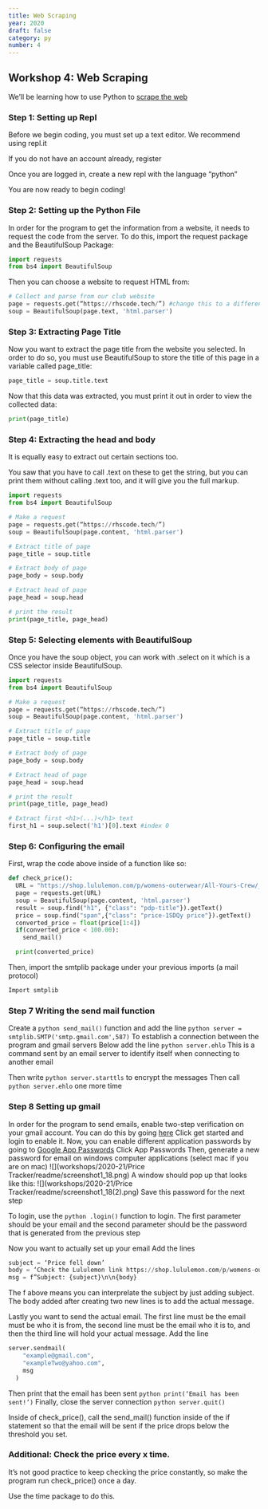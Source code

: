 ```yaml
---
title: Web Scraping
year: 2020
draft: false
category: py
number: 4
---
```


## Workshop 4: Web Scraping

We’ll be learning how to use Python to [scrape the web](https://en.wikipedia.org/wiki/Web_scraping)

### Step 1: Setting up Repl

Before we begin coding, you must set up a text editor. We recommend using repl.it

If you do not have an account already, register

Once you are logged in, create a new repl with the language “python”

You are now ready to begin coding!

### Step 2: Setting up the Python File

In order for the program to get the information from a website, it needs to request the code from the server.
To do this, import the request package and the BeautifulSoup Package:

```python
import requests
from bs4 import BeautifulSoup
```

Then you can choose a website to request HTML from:

```python
# Collect and parse from our club website
page = requests.get(“https://rhscode.tech/”) #change this to a different website you like
soup = BeautifulSoup(page.text, 'html.parser')
```

### Step 3: Extracting Page Title

Now you want to extract the page title from the website you selected. In order to do so, you must use BeautifulSoup to store the title of this page in a variable called page_title:

```python
page_title = soup.title.text
```

Now that this data was extracted, you must print it out in order to view the collected data:

```python
print(page_title)
```

### Step 4: Extracting the head and body

It is equally easy to extract out certain sections too.

You saw that you have to call .text on these to get the string, but you can print them without calling .text too, and it will give you the full markup.

```python
import requests
from bs4 import BeautifulSoup

# Make a request
page = requests.get(“https://rhscode.tech/”)
soup = BeautifulSoup(page.content, 'html.parser')

# Extract title of page
page_title = soup.title

# Extract body of page
page_body = soup.body

# Extract head of page
page_head = soup.head

# print the result
print(page_title, page_head)
```

### Step 5: Selecting elements with BeautifulSoup

Once you have the soup object, you can work with .select on it which is a CSS selector inside BeautifulSoup.

```python
import requests
from bs4 import BeautifulSoup

# Make a request
page = requests.get(“https://rhscode.tech/”)
soup = BeautifulSoup(page.content, 'html.parser')

# Extract title of page
page_title = soup.title

# Extract body of page
page_body = soup.body

# Extract head of page
page_head = soup.head

# print the result
print(page_title, page_head)

# Extract first <h1>(...)</h1> text
first_h1 = soup.select('h1')[0].text #index 0
```

### Step 6: Configuring the email

First, wrap the code above inside of a function like so:

```python
def check_price():
  URL = "https://shop.lululemon.com/p/womens-outerwear/All-Yours-Crew/_/prod9370045?color=46793"
  page = requests.get(URL)
  soup = BeautifulSoup(page.content, 'html.parser')
  result = soup.find("h1", {"class": "pdp-title"}).getText()
  price = soup.find("span",{"class": "price-1SDQy price"}).getText()
  converted_price = float(price[1:4])
  if(converted_price < 100.00):
	send_mail()

  print(converted_price)

```

Then, import the smtplib package under your previous imports (a mail protocol)

```python
Import smtplib
```

### Step 7 Writing the send mail function

Create a `python send_mail()` function and add the line
`python server = smtplib.SMTP('smtp.gmail.com',587)`
To establish a connection between the program and gmail servers
Below add the line
`python server.ehlo`
This is a command sent by an email server to identify itself when connecting to another email

Then write
`python server.starttls` to encrypt the messages
Then call `python server.ehlo` one more time

### Step 8 Setting up gmail

In order for the program to send emails, enable two-step verification on your gmail account. You can do this by going [here](https://www.google.com/landing/2step/)
Click get started and login to enable it.
Now, you can enable different application passwords by going to [Google App Passwords](http://myaccount.google.com/apppasswords)
Click App Passwords
Then, generate a new password for email on windows computer applications (select mac if you are on mac)
![](workshops/2020-21/Price Tracker/readme/screenshot1_18.png)
A window should pop up that looks like this:
![](workshops/2020-21/Price Tracker/readme/screenshot1_18(2).png)
Save this password for the next step

To login, use the `python .login()` function to login.
The first parameter should be your email and the second parameter should be the password that is generated from the previous step

Now you want to actually set up your email
Add the lines

```python
subject = ‘Price fell down’
body = ‘Check the Lululemon link https://shop.lululemon.com/p/womens-outerwear/All-Yours-Crew/_/prod9370045?color=46793’
msg = f”Subject: {subject}\n\n{body}
```

The f above means you can interprelate the subject by just adding subject. The body added after creating two new lines is to add the actual message.

Lastly you want to send the actual email. The first line must be the email must be who it is from, the second line must be the email who it is to, and then the third line will hold your actual message. Add the line

```python
server.sendmail(
	"example@gmail.com",
	"exampleTwo@yahoo.com",
	msg
  )
```

Then print that the email has been sent
`python print(‘Email has been sent!’)`
Finally, close the server connection
`python server.quit()`

Inside of check_price(), call the send_mail() function inside of the if statement so that the email will be sent if the price drops below the threshold you set.

### Additional: Check the price every x time.

It’s not good practice to keep checking the price constantly, so make the program run check_price() once a day.

Use the time package to do this.
